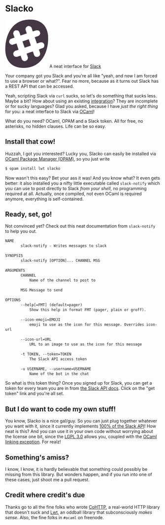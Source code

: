 Slacko
======

![Slacko logo](slacko.png) A neat interface for [Slack](https://slack.com/)

Your company got you Slack and you're all like "yeah, and now I am forced to
use a browser or what?". Fear no more, because as it turns out Slack has a REST
API that can be accessed.

Yeah, scripting Slack via `curl` sucks, so let's do something that sucks less.
Maybe a bit? How about using an existing
[integration](https://api.slack.com/community)? They are incomplete or for
sucky languages? Glad you asked, because I have *just the right thing* for you:
a neat interface to Slack via [OCaml](https://ocaml.org/)!

What do you need? OCaml, OPAM and a Slack token. All for free, no asterisks, no
hidden clauses. Life can be so easy.

Install that cow!
-----------------

Huzzah, I got you interested? Lucky you, Slacko can easily be installed via
[OCaml Package Manager (OPAM)](https://opam.ocaml.org/), so you just write

```sh
$ opam install lwt slacko
```

Now wasn't this easy? Bet your ass it was! And you know what? It even gets
better: it also installed you a nifty little executable called `slack-notify`
which you can use to post directly to Slack *from your shell*, no programming
required at all. Actually, once compiled, not even OCaml is required anymore,
everything is self-contained.

Ready, set, go!
---------------

Not convinced yet? Check out this neat documentation from `slack-notify` to
help you out.

```
NAME
       slack-notify - Writes messages to slack

SYNOPSIS
       slack-notify [OPTION]... CHANNEL MSG

ARGUMENTS
       CHANNEL
           Name of the channel to post to

       MSG Message to send

OPTIONS
       --help[=FMT] (default=pager)
           Show this help in format FMT (pager, plain or groff).

       --icon-emoji=EMOJI
           emoji to use as the icon for this message. Overrides icon-url

       --icon-url=URL
           URL to an image to use as the icon for this message

       -t TOKEN, --token=TOKEN
           The Slack API access token

       -u USERNAME, --username=USERNAME
           Name of the bot in the chat
```

So what is this token thing? Once you signed up for Slack, you can get a token
for every team you are in from [the Slack API docs](https://api.slack.com/).
Click on the "get token" link and you're all set.

But I do want to code my own stuff!
-----------------------------------

You know, Slacko is a nice gal/guy. So you can just plug together whatever you
want with it, since it currently implements 
[100% of the Slack API](https://api.slack.com/methods)! How neat is this? And
you can use it in your own code without worrying about the license one bit,
since the [LGPL 3.0](https://www.gnu.org/licenses/lgpl.html) allows you,
coupled with the
[OCaml linking exception](http://caml.inria.fr/pub/old_caml_site/ocaml/LICENSE.html).
For realz!

Something's amiss?
------------------

I know, I know, it is hardly believable that something could possibly be
missing from this library. But wonders happen, and if you run into one of these
cases, just shoot me a pull request.

Credit where credit's due
-------------------------

Thanks go to all the fine folks who wrote
[CoHTTP](https://github.com/mirage/ocaml-cohttp), a real-world HTTP library
that doesn't suck and [Lwt](http://ocsigen.org/lwt/), an oddball library that
subconsciously *makes sense*. Also, the fine folks in `#ocaml` on freenode.
